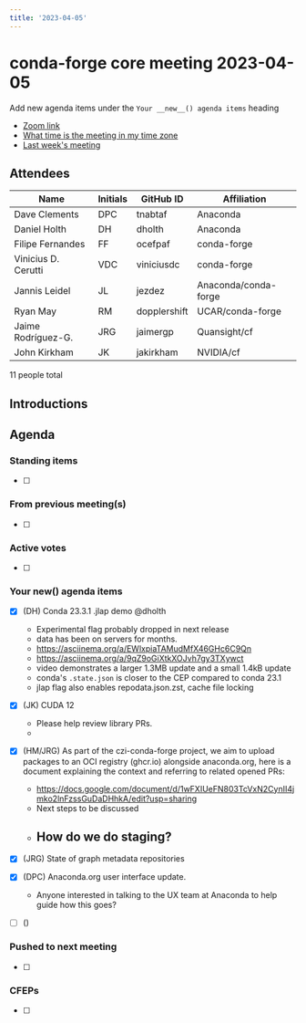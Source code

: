 ```yaml
---
title: '2023-04-05'
---
```

# conda-forge core meeting 2023-04-05

Add new agenda items under the `Your __new__() agenda items` heading

- [Zoom link](https://zoom.us/j/9138593505?pwd=SWh3dE1IK05LV01Qa0FJZ1ZpMzJLZz09)
- [What time is the meeting in my time zone](https://dateful.com/convert/utc?t=5pm)
- [Last week's meeting](https://hackmd.io/#REPLACE_ME#)

## Attendees
 
| Name               | Initials | GitHub ID        | Affiliation                 |
| ------------------ | -------- | ---------------  | --------------------------- |
| Dave Clements      | DPC      | tnabtaf          | Anaconda                    |
| Daniel Holth       | DH       | dholth           | Anaconda                    |
| Filipe Fernandes   | FF       | ocefpaf          | conda-forge                 |
| Vinicius D. Cerutti| VDC      | viniciusdc       | conda-forge                 |
| Jannis Leidel      | JL       | jezdez           | Anaconda/conda-forge        |
| Ryan May           | RM       | dopplershift     | UCAR/conda-forge            |
| Jaime Rodríguez-G. | JRG      | jaimergp         | Quansight/cf                |
| John Kirkham       | JK       | jakirkham        | NVIDIA/cf                   |

11 people total


## Introductions



## Agenda



### Standing items

- [ ]

### From previous meeting(s)

- [ ]

### Active votes

- [ ]

### Your __new__() agenda items

- [X] (DH) Conda 23.3.1 .jlap demo @dholth
    - Experimental flag probably dropped in next release
    - data has been on servers for months.
    - https://asciinema.org/a/EWlxpiaTAMudMfX46GHc6C9Qn
    - https://asciinema.org/a/9qZ9oGiXtkXOJvh7gy3TXywct
    - video demonstrates a larger 1.3MB update and a small 1.4kB update
    - conda's `.state.json` is closer to the CEP compared to conda 23.1
    - jlap flag also enables repodata.json.zst, cache file locking

- [x] (JK) CUDA 12
    - Please help review library PRs.
    - 

- [x] (HM/JRG) As part of the czi-conda-forge project, we aim to upload packages to an OCI registry (ghcr.io) alongside anaconda.org, here is a document explaining the context and referring to related opened PRs:
  - https://docs.google.com/document/d/1wFXIUeFN803TcVxN2CynII4jmko2lnFzssGuDaDHhkA/edit?usp=sharing
  - Next steps to be discussed
  - How do we do staging?
      - 
- [X] (JRG) State of graph metadata repositories
- [x] (DPC) Anaconda.org user interface update.
    - Anyone interested in talking to the UX team at Anaconda to help guide how this goes?
- [ ] ()


### Pushed to next meeting

- [ ]

### CFEPs

- [ ]
